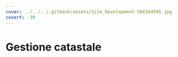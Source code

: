 ```yaml
---
cover: ../../../.gitbook/assets/Site_Development-566364595.jpg
coverY: -39
--- 
```


# Gestione catastale

